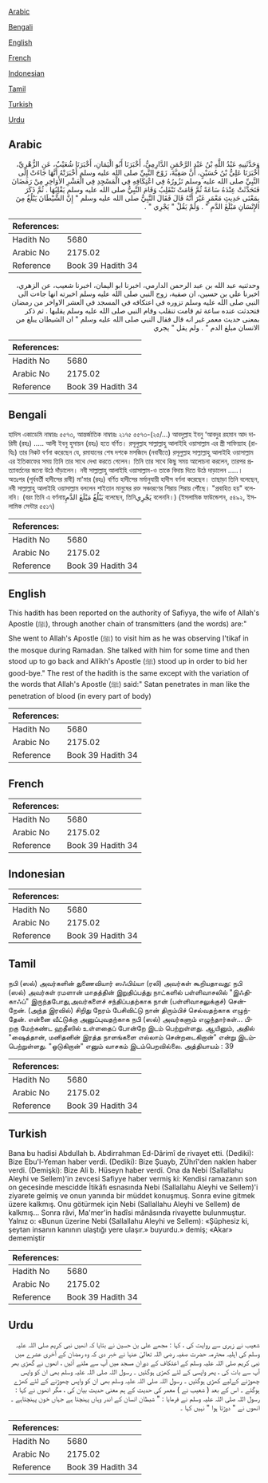 [Arabic](#arabic)

[Bengali](#bengali)

[English](#english)

[French](#french)

[Indonesian](#indonesian)

[Tamil](#tamil)

[Turkish](#turkish)

[Urdu](#urdu)

## Arabic


<div dir="rtl" lang="ar" style={{fontSize:'larger',backgroundColor:'#f8f9fa',padding:20}}>
وَحَدَّثَنِيهِ عَبْدُ اللَّهِ بْنُ عَبْدِ الرَّحْمَنِ الدَّارِمِيُّ، أَخْبَرَنَا أَبُو الْيَمَانِ، أَخْبَرَنَا شُعَيْبٌ، عَنِ الزُّهْرِيِّ، أَخْبَرَنَا عَلِيُّ بْنُ حُسَيْنٍ، أَنَّ صَفِيَّةَ، زَوْجَ النَّبِيِّ صلى الله عليه وسلم أَخْبَرَتْهُ أَنَّهَا جَاءَتْ إِلَى النَّبِيِّ صلى الله عليه وسلم تَزُورُهُ فِي اعْتِكَافِهِ فِي الْمَسْجِدِ فِي الْعَشْرِ الأَوَاخِرِ مِنْ رَمَضَانَ فَتَحَدَّثَتْ عِنْدَهُ سَاعَةً ثُمَّ قَامَتْ تَنْقَلِبُ وَقَامَ النَّبِيُّ صلى الله عليه وسلم يَقْلِبُهَا ‏.‏ ثُمَّ ذَكَرَ بِمَعْنَى حَدِيثِ مَعْمَرٍ غَيْرَ أَنَّهُ قَالَ فَقَالَ النَّبِيُّ صلى الله عليه وسلم ‏"‏ إِنَّ الشَّيْطَانَ يَبْلُغُ مِنَ الإِنْسَانِ مَبْلَغَ الدَّمِ ‏"‏ ‏.‏ وَلَمْ يَقُلْ ‏"‏ يَجْرِي ‏"‏ ‏.‏
</div>
<div style={{backgroundColor:'#f8f9fa',padding:20, marginBottom: 10}}><table> <thead> <tr> <th>References:</th> <th></th> </tr> </thead> <tbody><tr><td>Hadith No</td><td>5680</td></tr><tr><td>Arabic No</td><td>2175.02</td></tr><tr><td>Reference</td><td>Book 39 Hadith 34</td></tr></tbody></table></div>


<div dir="rtl" lang="ar" style={{fontSize:'larger',backgroundColor:'#f8f9fa',padding:20}}>
وحدثنيه عبد الله بن عبد الرحمن الدارمي، اخبرنا ابو اليمان، اخبرنا شعيب، عن الزهري، اخبرنا علي بن حسين، ان صفية، زوج النبي صلى الله عليه وسلم اخبرته انها جاءت الى النبي صلى الله عليه وسلم تزوره في اعتكافه في المسجد في العشر الاواخر من رمضان فتحدثت عنده ساعة ثم قامت تنقلب وقام النبي صلى الله عليه وسلم يقلبها . ثم ذكر بمعنى حديث معمر غير انه قال فقال النبي صلى الله عليه وسلم " ان الشيطان يبلغ من الانسان مبلغ الدم " . ولم يقل " يجري
</div>
<div style={{backgroundColor:'#f8f9fa',padding:20, marginBottom: 10}}><table> <thead> <tr> <th>References:</th> <th></th> </tr> </thead> <tbody><tr><td>Hadith No</td><td>5680</td></tr><tr><td>Arabic No</td><td>2175.02</td></tr><tr><td>Reference</td><td>Book 39 Hadith 34</td></tr></tbody></table></div>

## Bengali


<div dir="ltr" lang="bn" style={{fontSize:'larger',backgroundColor:'#f8f9fa',padding:20}}>
হাদিস একাডেমি নাম্বারঃ ৫৫৭৩, আন্তর্জাতিক নাম্বারঃ ২১৭৫ ৫৫৭৩-(২৫/…) আবদুল্লাহ ইবনু ‘আবদুর রহমান আদ দারিমী (রহঃ) ..... আলী ইবনু হুসায়ন (রহঃ) হতে বর্ণিত। রসূলুল্লাহ সাল্লাল্লাহু আলাইহি ওয়াসাল্লাম এর স্ত্রী সাফিয়্যাহ (রাযিঃ) তার নিকট বর্ণনা করেছেন যে, রমাযানের শেষ দশকে মসজিদে (নবাবীতে) রসূলুল্লাহ সাল্লাল্লাহু আলাইহি ওয়াসাল্লাম এর ইতিকাফের সময় তিনি তার সাথে দেখা করতে গেলেন। তিনি তার সাথে কিছু সময় আলোচনা করলেন, তারপর প্রত্যাবর্তনের জন্যে উঠে দাঁড়ালেন। নবী সাল্লাল্লাহু আলাইহি ওয়াসাল্লাম-ও তাকে বিদায় দিতে উঠে দাড়ালেন .....। অতঃপর (পূর্ববর্তী হাদীসের রাবী) মা'মার (রহঃ) বর্ণিত হাদীসের মর্মানুযায়ী হাদীস বর্ণনা করেছেন। তাছাড়া তিনি বলেছেন, নবী সাল্লাল্লাহু আলাইহি ওয়াসাল্লাম বললেন শাইতান মানুষের রক্ত সঞ্চারণের শিরায় শিরায় পৌঁছে। "প্রবাহিত হয়" বলেননি। (বরং তিনি এ বর্ণনায়يَبْلُغُ مَبْلَغَ الدَّمِ বলেছেন, তিনিيَجْرِي বলেননি।) (ইসলামিক ফাউন্ডেশন, ৫৪৯২, ইসলামিক সেন্টার ৫৫১৭)
</div>
<div style={{backgroundColor:'#f8f9fa',padding:20, marginBottom: 10}}><table> <thead> <tr> <th>References:</th> <th></th> </tr> </thead> <tbody><tr><td>Hadith No</td><td>5680</td></tr><tr><td>Arabic No</td><td>2175.02</td></tr><tr><td>Reference</td><td>Book 39 Hadith 34</td></tr></tbody></table></div>

## English


<div dir="ltr" lang="en" style={{fontSize:'larger',backgroundColor:'#f8f9fa',padding:20}}>
This hadith has been reported on the authority of Safiyya, the wife of Allah's Apostle (ﷺ), through another chain of transmitters (and the words) are:" She went to Allah's Apostle (ﷺ) to visit him as he was observing I'tikaf in the mosque during Ramadan. She talked with him for some time and then stood up to go back and Allikh's Apostle (ﷺ) stood up in order to bid her good-bye." The rest of the hadith is the same except with the variation of the words that Allah's Apostle (ﷺ) said:" Satan penetrates in man like the penetration of blood (in every part of body)
</div>
<div style={{backgroundColor:'#f8f9fa',padding:20, marginBottom: 10}}><table> <thead> <tr> <th>References:</th> <th></th> </tr> </thead> <tbody><tr><td>Hadith No</td><td>5680</td></tr><tr><td>Arabic No</td><td>2175.02</td></tr><tr><td>Reference</td><td>Book 39 Hadith 34</td></tr></tbody></table></div>

## French


<div dir="ltr" lang="fr" style={{fontSize:'larger',backgroundColor:'#f8f9fa',padding:20}}>

</div>
<div style={{backgroundColor:'#f8f9fa',padding:20, marginBottom: 10}}><table> <thead> <tr> <th>References:</th> <th></th> </tr> </thead> <tbody><tr><td>Hadith No</td><td>5680</td></tr><tr><td>Arabic No</td><td>2175.02</td></tr><tr><td>Reference</td><td>Book 39 Hadith 34</td></tr></tbody></table></div>

## Indonesian


<div dir="ltr" lang="id" style={{fontSize:'larger',backgroundColor:'#f8f9fa',padding:20}}>

</div>
<div style={{backgroundColor:'#f8f9fa',padding:20, marginBottom: 10}}><table> <thead> <tr> <th>References:</th> <th></th> </tr> </thead> <tbody><tr><td>Hadith No</td><td>5680</td></tr><tr><td>Arabic No</td><td>2175.02</td></tr><tr><td>Reference</td><td>Book 39 Hadith 34</td></tr></tbody></table></div>

## Tamil


<div dir="ltr" lang="ta" style={{fontSize:'larger',backgroundColor:'#f8f9fa',padding:20}}>
நபி (ஸல்) அவர்களின் துணைவியார் ஸஃபிய்யா (ரலி) அவர்கள் கூறியதாவது: நபி (ஸல்) அவர்கள் ரமளான் மாதத்தின் இறுதிப்பத்து நாட்களில் பள்ளிவாசலில் "இஃதிகாஃப்" இருந்தபோது,அவர்களைச் சந்திப்பதற்காக நான் (பள்ளிவாசலுக்குச்) சென்றேன். (அந்த இரவில்) சிறிது நேரம் பேசிவிட்டு நான் திரும்பிச் செல்வதற்காக எழுந்தேன். என்னை வீட்டுக்கு அனுப்புவதற்காக நபி (ஸல்) அவர்களும் எழுந்தார்கள்... பிறகு மேற்கண்ட ஹதீஸில் உள்ளதைப் போன்றே இடம் பெற்றுள்ளது. ஆயினும், அதில் "ஷைத்தான், மனிதனின் இரத்த நாளங்களை எல்லாம் சென்றடைகிறான்" என்று இடம்பெற்றுள்ளது. "ஓடுகிறான்" எனும் வாசகம் இடம்பெறவில்லை. அத்தியாயம் : 39
</div>
<div style={{backgroundColor:'#f8f9fa',padding:20, marginBottom: 10}}><table> <thead> <tr> <th>References:</th> <th></th> </tr> </thead> <tbody><tr><td>Hadith No</td><td>5680</td></tr><tr><td>Arabic No</td><td>2175.02</td></tr><tr><td>Reference</td><td>Book 39 Hadith 34</td></tr></tbody></table></div>

## Turkish


<div dir="ltr" lang="tr" style={{fontSize:'larger',backgroundColor:'#f8f9fa',padding:20}}>
Bana bu hadisi Abdullah b. Abdirrahman Ed-Dârimî de rivayet etti. (Dediki): Bize Ebu'l-Yeman haber verdi. (Dediki): Bize Şuayb, ZÜhrî'den naklen haber verdi. (Demişki): Bize Ali b. Hüseyn haber verdi. Ona da Nebi (Sallallahu Aleyhi ve Sellem)'in zevcesi Safiyye haber vermiş ki: Kendisi ramazanın son on gecesinde mescidde İtikâfı esnasında Nebi (Sallallahu Aleyhi ve Sellem)'i ziyarete gelmiş ve onun yanında bir müddet konuşmuş. Sonra evine gitmek üzere kalkmış. Onu götürmek için Nebi (Sallallahu Aleyhi ve Sellem) de kalkmış... Sonra râvi, Ma'mer'in hadîsi mânâsında rivayette bulunmuştur. Yalnız o: «Bunun üzerine Nebi (Sallallahu Aleyhi ve Sellem): «Şüphesiz ki, şeytan insanın kanının ulaştığı yere ulaşır.» buyurdu.» demiş; «Akar» dememiştir
</div>
<div style={{backgroundColor:'#f8f9fa',padding:20, marginBottom: 10}}><table> <thead> <tr> <th>References:</th> <th></th> </tr> </thead> <tbody><tr><td>Hadith No</td><td>5680</td></tr><tr><td>Arabic No</td><td>2175.02</td></tr><tr><td>Reference</td><td>Book 39 Hadith 34</td></tr></tbody></table></div>

## Urdu


<div dir="rtl" lang="ur" style={{fontSize:'larger',backgroundColor:'#f8f9fa',padding:20}}>
شعیب نے زہری سے روایت کی ، کہا : مجھے علی بن حسین نے بتایا کہ انھیں نبی کریم صلی اللہ علیہ وسلم کی اہلیہ محترمہ حضرت صفیہ رضی اللہ تعالیٰ عنہا نے خبر دی کہ وہ رمضان کے آخری عشرے میں نبی کریم صلی اللہ علیہ وسلم کے اعتکاف کے دوران مسجد میں آپ سے ملنے آئیں ، انھوں نے گھڑی بھر آپ سے بات کی ، پھر واپسی کے لئے کھڑی ہوگئیں ۔ رسول اللہ صلی اللہ علیہ وسلم بھی ان کو واپس چھوڑنے کےلیے کھڑی ہوگئیں ۔ رسول اللہ صلی اللہ علیہ وسلم بھی ان کو واپس چھوڑنے کے لئے کھڑے ہوگئے ۔ اس کے بعد ( شعیب نے ) معمر کی حدیث کے ہم معنی حدیث بیان کی ، مگر انھوں نے کہا : رسول اللہ صلی اللہ علیہ وسلم نے فرمایا : " شیطان انسان کے اندر وہاں پہنچتا ہے جہاں خون پہنچتاہے ۔ انھوں نے " دوڑتا ہوا " نہیں کہا ۔
</div>
<div style={{backgroundColor:'#f8f9fa',padding:20, marginBottom: 10}}><table> <thead> <tr> <th>References:</th> <th></th> </tr> </thead> <tbody><tr><td>Hadith No</td><td>5680</td></tr><tr><td>Arabic No</td><td>2175.02</td></tr><tr><td>Reference</td><td>Book 39 Hadith 34</td></tr></tbody></table></div>